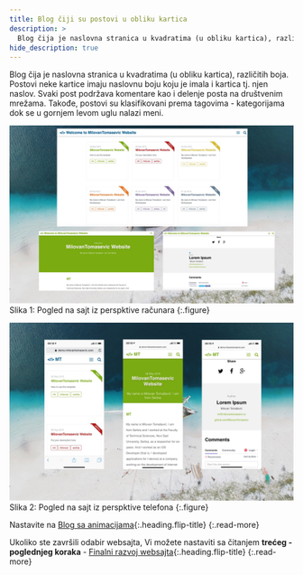 ```yaml
---
title: Blog čiji su postovi u obliku kartica
description: >
  Blog čija je naslovna stranica u kvadratima (u obliku kartica), različitih boja. Postovi neke kartice imaju naslovnu boju... tekst Milovan Tomašević...
hide_description: true
---
```


Blog čija je naslovna stranica u kvadratima (u obliku kartica), različitih boja. Postovi neke kartice imaju naslovnu boju koju je imala i kartica tj. njen naslov. Svaki post podržava komentare kao i delenje posta na društvenim mrežama. Takođe, postovi su klasifikovani prema tagovima - kategorijama dok se u gornjem levom uglu nalazi meni.

![](/assets/img/sites/demo3/screenshot-from-mac.jpg)
Slika 1: Pogled na sajt iz perspktive računara
{:.figure}

![](/assets/img/sites/demo3/screenshot-from-iphone.jpg)
Slika 2: Pogled na sajt iz perspktive telefona
{:.figure}

Nastavite na [Blog sa animacijama]{:.heading.flip-title}
{:.read-more}

Ukoliko ste završili odabir websajta, Vi možete nastaviti sa čitanjem **trećeg - poglednjeg koraka** - [Finalni razvoj websajta]{:.heading.flip-title}
{:.read-more}

[demo3]: https://www.demo.milovantomasevic.rs/demo3
[Blog sa animacijama]: blog-sa-animacijama.md
[kompletnu listu demo websajtova]: https://www.demo.milovantomasevic.rs/
[Finalni razvoj websajta]: ../finalni-razvoj-websajta.md